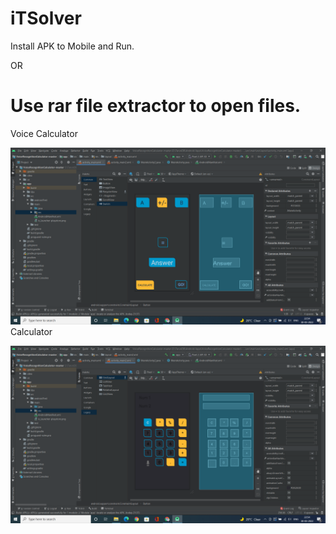 # iTSolver
Install APK to Mobile and Run.

OR

# Use rar file extractor to open files.

Voice Calculator

 ![PNG](readme_resources/ewf.png)
Calculator

 ![PNG](readme_resources/2rw.png)
 
